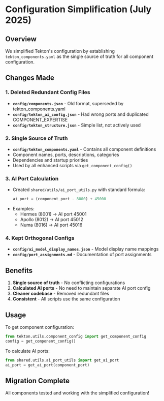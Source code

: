 # Configuration Simplification (July 2025)

## Overview

We simplified Tekton's configuration by establishing `tekton_components.yaml` as the single source of truth for all component configuration.

## Changes Made

### 1. Deleted Redundant Config Files
- **`config/components.json`** - Old format, superseded by tekton_components.yaml
- **`config/tekton_ai_config.json`** - Had wrong ports and duplicated COMPONENT_EXPERTISE
- **`config/tekton_structure.json`** - Simple list, not actively used

### 2. Single Source of Truth
- **`config/tekton_components.yaml`** - Contains all component definitions
- Component names, ports, descriptions, categories
- Dependencies and startup priorities
- Used by all enhanced scripts via `get_component_config()`

### 3. AI Port Calculation
- Created `shared/utils/ai_port_utils.py` with standard formula:
  ```python
  ai_port = (component_port - 8000) + 45000
  ```
- Examples:
  - Hermes (8001) → AI port 45001
  - Apollo (8012) → AI port 45012
  - Numa (8016) → AI port 45016

### 4. Kept Orthogonal Configs
- **`config/ai_model_display_names.json`** - Model display name mappings
- **`config/port_assignments.md`** - Documentation of port assignments

## Benefits

1. **Single source of truth** - No conflicting configurations
2. **Calculated AI ports** - No need to maintain separate AI port config
3. **Cleaner codebase** - Removed redundant files
4. **Consistent** - All scripts use the same configuration

## Usage

To get component configuration:
```python
from tekton.utils.component_config import get_component_config
config = get_component_config()
```

To calculate AI ports:
```python
from shared.utils.ai_port_utils import get_ai_port
ai_port = get_ai_port(component_port)
```

## Migration Complete

All components tested and working with the simplified configuration!